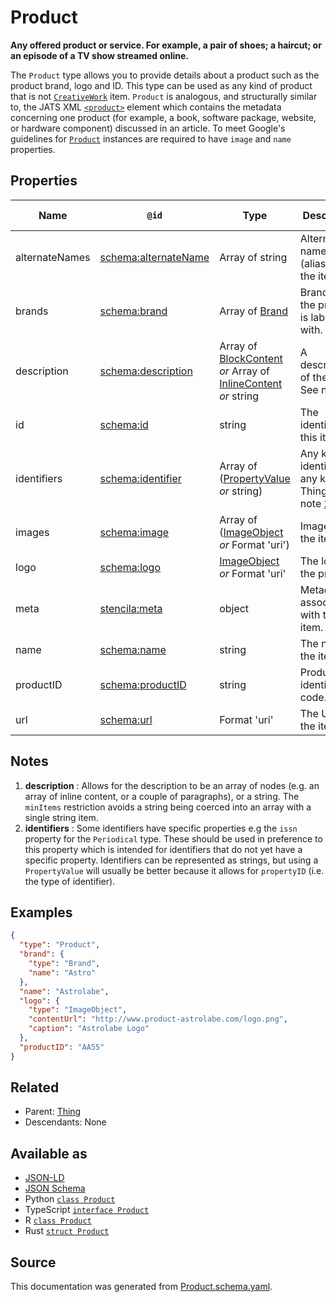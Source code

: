 # Product

**Any offered product or service. For example, a pair of shoes; a haircut; or an episode of a TV show streamed online.**

The `Product` type allows you to provide details about a product such as the product brand, logo and ID. This type can be used as any kind of product that is not [`CreativeWork`](./CreativeWork) item. `Product` is analogous, and structurally similar to, the JATS XML [`<product>`](https://jats.nlm.nih.gov/archiving/tag-library/1.1/element/product.html) element which contains the metadata concerning one product (for example, a book, software package, website, or hardware component) discussed in an article. To meet Google's guidelines for [`Product`](https://developers.google.com/search/docs/data-types/product#product) instances are required to have `image` and `name` properties.

## Properties

| Name           | `@id`                                                    | Type                                                                                                 | Description                                                         | Inherited from        |
| -------------- | -------------------------------------------------------- | ---------------------------------------------------------------------------------------------------- | ------------------------------------------------------------------- | --------------------- |
| alternateNames | [schema:alternateName](https://schema.org/alternateName) | Array of string                                                                                      | Alternate names (aliases) for the item.                             | [Thing](Thing.md)     |
| brands         | [schema:brand](https://schema.org/brand)                 | Array of [Brand](Brand.md)                                                                           | Brands that the product is labelled with.                           | [Product](Product.md) |
| description    | [schema:description](https://schema.org/description)     | Array of [BlockContent](BlockContent.md) _or_ Array of [InlineContent](InlineContent.md) _or_ string | A description of the item. See note [1](#notes).                    | [Thing](Thing.md)     |
| id             | [schema:id](https://schema.org/id)                       | string                                                                                               | The identifier for this item.                                       | [Entity](Entity.md)   |
| identifiers    | [schema:identifier](https://schema.org/identifier)       | Array of ([PropertyValue](PropertyValue.md) _or_ string)                                             | Any kind of identifier for any kind of Thing. See note [2](#notes). | [Thing](Thing.md)     |
| images         | [schema:image](https://schema.org/image)                 | Array of ([ImageObject](ImageObject.md) _or_ Format 'uri')                                           | Images of the item.                                                 | [Thing](Thing.md)     |
| logo           | [schema:logo](https://schema.org/logo)                   | [ImageObject](ImageObject.md) _or_ Format 'uri'                                                      | The logo of the product.                                            | [Product](Product.md) |
| meta           | [stencila:meta](https://schema.stenci.la/meta.jsonld)    | object                                                                                               | Metadata associated with this item.                                 | [Entity](Entity.md)   |
| name           | [schema:name](https://schema.org/name)                   | string                                                                                               | The name of the item.                                               | [Thing](Thing.md)     |
| productID      | [schema:productID](https://schema.org/productID)         | string                                                                                               | Product identification code.                                        | [Product](Product.md) |
| url            | [schema:url](https://schema.org/url)                     | Format 'uri'                                                                                         | The URL of the item.                                                | [Thing](Thing.md)     |

## Notes

1. **description** : Allows for the description to be an array of nodes (e.g. an array of inline content, or a couple of paragraphs), or a string. The `minItems` restriction avoids a string being coerced into an array with a single string item.
2. **identifiers** : Some identifiers have specific properties e.g the `issn` property for the `Periodical` type. These should be used in preference to this property which is intended for identifiers that do not yet have a specific property. Identifiers can be represented as strings, but using a `PropertyValue` will usually be better because it allows for `propertyID` (i.e. the type of identifier).

## Examples

```json
{
  "type": "Product",
  "brand": {
    "type": "Brand",
    "name": "Astro"
  },
  "name": "Astrolabe",
  "logo": {
    "type": "ImageObject",
    "contentUrl": "http://www.product-astrolabe.com/logo.png",
    "caption": "Astrolabe Logo"
  },
  "productID": "AA55"
}
```

## Related

- Parent: [Thing](Thing.md)
- Descendants: None

## Available as

- [JSON-LD](https://schema.stenci.la/Product.jsonld)
- [JSON Schema](https://schema.stenci.la/v1/Product.schema.json)
- Python [`class Product`](https://stencila.github.io/schema/python/docs/types.html#schema.types.Product)
- TypeScript [`interface Product`](https://stencila.github.io/schema/ts/docs/interfaces/product.html)
- R [`class Product`](https://cran.r-project.org/web/packages/stencilaschema/stencilaschema.pdf)
- Rust [`struct Product`](https://docs.rs/stencila-schema/latest/stencila_schema/struct.Product.html)

## Source

This documentation was generated from [Product.schema.yaml](https://github.com/stencila/stencila/blob/master/schema/schema/Product.schema.yaml).
